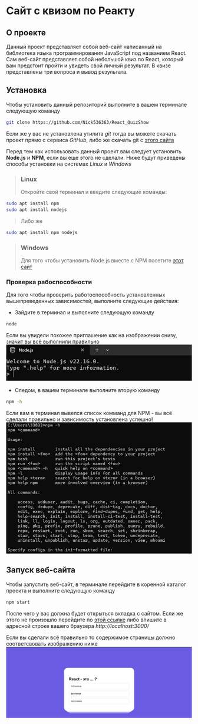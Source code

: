 # Сайт с квизом по Реакту

## О проекте

Данный проект представляет собой веб-сайт написанный на библиотека языка программирования JavaScript под названием React. Сам веб-сайт представляет собой небольшой квиз по React, который вам предстоит пройти и увидеть свой личный результат. В квизе представлены три вопроса и вывод результата.


## Установка

Чтобы установить данный репозиторий выполните в вашем терминале следующую команду
```bash
git clone https://github.com/Nick536363/React_QuizShow
```

Если же у вас не установлена утилита *git* тогда вы можете скачать проект прямо с сервиса *GitHub*, либо же скачать git с [этого сайта](https://git-scm.com/downloads)


Перед тем как использовать данный проект вам следует установить **Node.js** и **NPM**, если вы еще этого не сделали.
Ниже будут приведены способы установки на системах *Linux* и *Windows*

> ### Linux
> Откройте свой терминал и введите следующие команды:
```bash
sudo apt install npm
sudo apt install nodejs
```

>Либо же

```bash
sudo apt install npm nodejs
```

> ### Windows
>Для того чтобы установить Node.js вместе с NPM посетите [этот сайт](https://nodejs.org/)

### Проверка рабоспособности

Для того чтобы проверить работоспособность установленных вышепреведенных зависимостей, выполните следующие действия:

- Зайдите в терминал и выполните следующую команду
```bash
node
```
Если вы увидели похожее приглашение как на изображении снизу, значит вы всё выполнили правильно
![Node.js](node.png)

- Следом, в вашем терминале выполните вторую команду
```bash
npm -h
```

Если вам в терминал вывелся список комманд для NPM - вы всё сделали правильно и зависимость установлена успешно!
![npm](npm.png)


## Запуск веб-сайта

Чтобы запустить веб-сайт, в терминале перейдите в коренной каталог проекта и выполните следующую команду

```bash
npm start
```

После чего у вас должна будет открыться вкладка с сайтом. Если же этого не произошло перейдите по [этой ссылке](http://localhost:3000) либо впишите в адресной строке вашего браузера *http://localhost:3000/*

Если вы сделали всё правильно то содержимое страницы должно соответсвовать изображению ниже
![succes](quiz.png)


